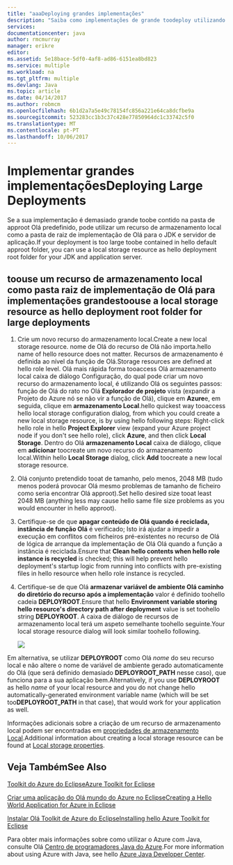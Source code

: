 ```yaml
---
title: "aaaDeploying grandes implementações"
description: "Saiba como implementações de grande toodeploy utilizando Olá Toolkit do Azure para o Eclipse."
services: 
documentationcenter: java
author: rmcmurray
manager: erikre
editor: 
ms.assetid: 5e18bace-5df0-4af8-ad86-6151ea8bd823
ms.service: multiple
ms.workload: na
ms.tgt_pltfrm: multiple
ms.devlang: Java
ms.topic: article
ms.date: 04/14/2017
ms.author: robmcm
ms.openlocfilehash: 6b1d2a7a5e49c78154fc856a221e64ca8dcfbe9a
ms.sourcegitcommit: 523283cc1b3c37c428e77850964dc1c33742c5f0
ms.translationtype: MT
ms.contentlocale: pt-PT
ms.lasthandoff: 10/06/2017
---
```

# <a name="deploying-large-deployments"></a><span data-ttu-id="d5286-103">Implementar grandes implementações</span><span class="sxs-lookup"><span data-stu-id="d5286-103">Deploying Large Deployments</span></span>
<span data-ttu-id="d5286-104">Se a sua implementação é demasiado grande toobe contido na pasta de approot Olá predefinido, pode utilizar um recurso de armazenamento local como a pasta de raiz de implementação de Olá para o JDK e servidor de aplicação.</span><span class="sxs-lookup"><span data-stu-id="d5286-104">If your deployment is too large toobe contained in hello default approot folder, you can use a local storage resource as hello deployment root folder for your JDK and application server.</span></span>

## <a name="toouse-a-local-storage-resource-as-hello-deployment-root-folder-for-large-deployments"></a><span data-ttu-id="d5286-105">toouse um recurso de armazenamento local como pasta raiz de implementação de Olá para implementações grandes</span><span class="sxs-lookup"><span data-stu-id="d5286-105">toouse a local storage resource as hello deployment root folder for large deployments</span></span>
1. <span data-ttu-id="d5286-106">Crie um novo recurso do armazenamento local.</span><span class="sxs-lookup"><span data-stu-id="d5286-106">Create a new local storage resource.</span></span> <span data-ttu-id="d5286-107">nome de Olá do recurso de Olá não importa.</span><span class="sxs-lookup"><span data-stu-id="d5286-107">hello name of hello resource does not matter.</span></span> <span data-ttu-id="d5286-108">Recursos de armazenamento é definida ao nível da função de Olá.</span><span class="sxs-lookup"><span data-stu-id="d5286-108">Storage resources are defined at hello role level.</span></span> <span data-ttu-id="d5286-109">Olá mais rápida forma tooaccess Olá armazenamento local caixa de diálogo Configuração, do qual pode criar um novo recurso do armazenamento local, é utilizando Olá os seguintes passos: função de Olá do rato no Olá **Explorador de projeto** vista (expandir a Projeto do Azure nó se não vir a função de Olá), clique em **Azure**e, em seguida, clique em **armazenamento Local**.</span><span class="sxs-lookup"><span data-stu-id="d5286-109">hello quickest way tooaccess hello local storage configuration dialog, from which you could create a new local storage resource, is by using hello following steps: Right-click hello role in hello **Project Explorer** view (expand your Azure project node if you don't see hello role), click **Azure**, and then click **Local Storage**.</span></span> <span data-ttu-id="d5286-110">Dentro do Olá **armazenamento Local** caixa de diálogo, clique em **adicionar** toocreate um novo recurso do armazenamento local.</span><span class="sxs-lookup"><span data-stu-id="d5286-110">Within hello **Local Storage** dialog, click **Add** toocreate a new local storage resource.</span></span>

2. <span data-ttu-id="d5286-111">Olá conjunto pretendido tooat de tamanho, pelo menos, 2048 MB (tudo menos poderá provocar Olá mesmo problemas de tamanho de ficheiro como seria encontrar Olá approot).</span><span class="sxs-lookup"><span data-stu-id="d5286-111">Set hello desired size tooat least 2048 MB (anything less may cause hello same file size problems as you would encounter in hello approot).</span></span>

3. <span data-ttu-id="d5286-112">Certifique-se de que **apagar conteúdo de Olá quando é reciclada, instância de função Olá** é verificado; Isto irá ajudar a impedir a execução em conflitos com ficheiros pré-existentes no recurso de Olá de lógica de arranque da implementação de Olá Olá quando a função a instância é reciclada.</span><span class="sxs-lookup"><span data-stu-id="d5286-112">Ensure that **Clean hello contents when hello role instance is recycled** is checked; this will help prevent hello deployment's startup logic from running into conflicts with pre-existing files in hello resource when hello role instance is recycled.</span></span>

4. <span data-ttu-id="d5286-113">Certifique-se de que Olá **armazenar variável de ambiente Olá caminho do diretório do recurso após a implementação** valor é definido toohello cadeia **DEPLOYROOT**.</span><span class="sxs-lookup"><span data-stu-id="d5286-113">Ensure that hello **Environment variable storing hello resource's directory path after deployment** value is set toohello string **DEPLOYROOT**.</span></span> <span data-ttu-id="d5286-114">A caixa de diálogo de recursos de armazenamento local terá um aspeto semelhante toohello seguinte.</span><span class="sxs-lookup"><span data-stu-id="d5286-114">Your local storage resource dialog will look similar toohello following.</span></span>

   ![][ic667943]

<span data-ttu-id="d5286-115">Em alternativa, se utilizar **DEPLOYROOT** como Olá *nome* do seu recurso local e não altere o nome de variável de ambiente gerado automaticamente do Olá (que será definido demasiado **DEPLOYROOT_PATH** nesse caso), que funciona para a sua aplicação bem.</span><span class="sxs-lookup"><span data-stu-id="d5286-115">Alternatively, if you use **DEPLOYROOT** as hello *name* of your local resource and you do not change hello automatically-generated environment variable name (which will be set too**DEPLOYROOT_PATH** in that case), that would work for your application as well.</span></span>

<span data-ttu-id="d5286-116">Informações adicionais sobre a criação de um recurso de armazenamento local podem ser encontradas em [propriedades de armazenamento Local][Local storage properties].</span><span class="sxs-lookup"><span data-stu-id="d5286-116">Additional information about creating a local storage resource can be found at [Local storage properties][Local storage properties].</span></span>

## <a name="see-also"></a><span data-ttu-id="d5286-117">Veja Também</span><span class="sxs-lookup"><span data-stu-id="d5286-117">See Also</span></span>
<span data-ttu-id="d5286-118">[Toolkit do Azure do Eclipse][Azure Toolkit for Eclipse]</span><span class="sxs-lookup"><span data-stu-id="d5286-118">[Azure Toolkit for Eclipse][Azure Toolkit for Eclipse]</span></span>

<span data-ttu-id="d5286-119">[Criar uma aplicação do Olá mundo do Azure no Eclipse][Creating a Hello World Application for Azure in Eclipse]</span><span class="sxs-lookup"><span data-stu-id="d5286-119">[Creating a Hello World Application for Azure in Eclipse][Creating a Hello World Application for Azure in Eclipse]</span></span>

<span data-ttu-id="d5286-120">[Instalar Olá Toolkit de Azure do Eclipse][Installing hello Azure Toolkit for Eclipse]</span><span class="sxs-lookup"><span data-stu-id="d5286-120">[Installing hello Azure Toolkit for Eclipse][Installing hello Azure Toolkit for Eclipse]</span></span> 

<span data-ttu-id="d5286-121">Para obter mais informações sobre como utilizar o Azure com Java, consulte Olá [Centro de programadores Java do Azure][Azure Java Developer Center].</span><span class="sxs-lookup"><span data-stu-id="d5286-121">For more information about using Azure with Java, see hello [Azure Java Developer Center][Azure Java Developer Center].</span></span>

<!-- URL List -->

[Azure Java Developer Center]: http://go.microsoft.com/fwlink/?LinkID=699547
[Azure Toolkit for Eclipse]: http://go.microsoft.com/fwlink/?LinkID=699529
[Creating a Hello World Application for Azure in Eclipse]: http://go.microsoft.com/fwlink/?LinkID=699533
[Installing hello Azure Toolkit for Eclipse]: http://go.microsoft.com/fwlink/?LinkId=699546
[Local storage properties]: http://go.microsoft.com/fwlink/?LinkID=699525#local_storage_properties

<!-- IMG List -->

[ic667943]: ./media/azure-toolkit-for-eclipse-deploying-large-deployments/ic667943.png

<!-- Legacy MSDN URL = https://msdn.microsoft.com/library/azure/dn268601.aspx -->
